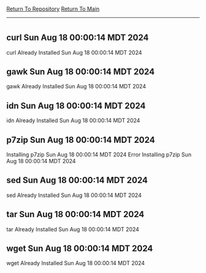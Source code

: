 [Return To Repository](https://github.com/DigitalWarrior/piholeparser/)
[Return To Main](https://github.com/DigitalWarrior/piholeparser/blob/master/RecentRunLogs/Mainlog.md)
____________________________________
# 
## curl Sun Aug 18 00:00:14 MDT 2024
curl Already Installed Sun Aug 18 00:00:14 MDT 2024
## gawk Sun Aug 18 00:00:14 MDT 2024
gawk Already Installed Sun Aug 18 00:00:14 MDT 2024
## idn Sun Aug 18 00:00:14 MDT 2024
idn Already Installed Sun Aug 18 00:00:14 MDT 2024
## p7zip Sun Aug 18 00:00:14 MDT 2024
Installing p7zip Sun Aug 18 00:00:14 MDT 2024
Error Installing p7zip Sun Aug 18 00:00:14 MDT 2024
## sed Sun Aug 18 00:00:14 MDT 2024
sed Already Installed Sun Aug 18 00:00:14 MDT 2024
## tar Sun Aug 18 00:00:14 MDT 2024
tar Already Installed Sun Aug 18 00:00:14 MDT 2024
## wget Sun Aug 18 00:00:14 MDT 2024
wget Already Installed Sun Aug 18 00:00:14 MDT 2024
